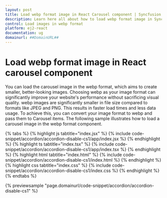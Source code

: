 ```yaml
---
layout: post
title: Load webp format image in React Carousel component | Syncfusion
description: Learn here all about how to load webp format image in Syncfusion React Carousel component of Syncfusion Essential JS 2 and more.
control: Load images in webp format 
platform: ej2-react
documentation: ug
domainurl: ##DomainURL##
---
```


# Load webp format image in React carousel component

You can load the carousel image in the webp format, which aims to create smaller, better-looking images. Choosing webp as your image format can significantly improve your website's performance without sacrificing visual quality. webp images are significantly smaller in file size compared to formats like JPEG and PNG. This results in faster load times and less data usage. To achieve this, you can convert your image format to webp and pass them to Carousel items. The following sample illustrates how to load a carousel image in the webp format component.

{% tabs %}
{% highlight js tabtitle="index.jsx" %}
{% include code-snippet/accordion/accordion-disable-cs1/app/index.jsx %}
{% endhighlight %}
{% highlight ts tabtitle="index.tsx" %}
{% include code-snippet/accordion/accordion-disable-cs1/app/index.tsx %}
{% endhighlight %}
{% highlight html tabtitle="index.html" %}
{% include code-snippet/accordion/accordion-disable-cs1/index.html %}
{% endhighlight %}
{% highlight css tabtitle="index.css" %}
{% include code-snippet/accordion/accordion-disable-cs1/index.css %}
{% endhighlight %}
{% endtabs %}
        
{% previewsample "page.domainurl/code-snippet/accordion/accordion-disable-cs1" %}
